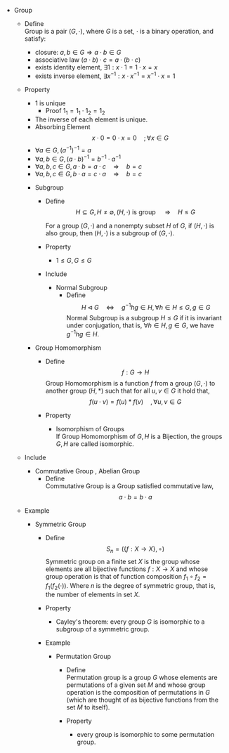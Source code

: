 * Group
  - Define  
    Group is a pair $(G, \cdot)$, where $G$ is a set, $\cdot$ is a binary operation, and satisfy:
    - closure: $a, b \in G \Rightarrow a \cdot b \in G$
    - associative law $(a \cdot b) \cdot c = a \cdot (b \cdot c)$
    - exists identity element, $\exists 1: x \cdot 1 = 1 \cdot x = x$
    - exists inverse element, $\exists x^{-1}: x \cdot x^{-1} = x^{-1} \cdot x = 1$
  
  - Property
    - $1$ is unique
      - Proof
        $1_1 = 1_1 \cdot 1_2 = 1_2$
    - The inverse of each element is unique.
    - Absorbing Element
      $$x \cdot 0 = 0 \cdot x = 0  \quad; \forall x \in G  \tag{absorbing element}$$   
    - $\forall a \in G, (a^{-1})^{-1} = a$
    - $\forall a,b \in G, (a \cdot b)^{-1} = b^{-1} \cdot a^{-1}$
    - $\forall a,b,c \in G, a\cdot b = a \cdot c  \quad\Rightarrow\quad b = c$
    - $\forall a,b,c \in G, b\cdot a = c \cdot a  \quad\Rightarrow\quad b = c$ 

    * Subgroup
      - Define  
        $$H \subseteq G, H \neq \emptyset, (H, \cdot) \text{ is group } \quad\Rightarrow\quad H \le G  \tag{Subgroup}$$  

        For a group $(G, \cdot)$ and a nonempty subset $H$ of $G$, if $(H, \cdot)$ is also group, then $(H, \cdot)$ is a subgroup of $(G, \cdot)$.

      - Property
        - $1 \le G, G \le G$
        
      - Include
        * Normal Subgroup
          - Define
            $$H \lhd G \quad\Leftrightarrow\quad  g^{-1}hg \in H, \forall h \in H \le G, g \in  G \tag{Normal Subgroup}$$ 
            Normal Subgroup is a subgroup $H \le G$ if it is invariant under conjugation, that is, $\forall h \in H, g \in G$, we have $g^{-1}hg \in H$.

    * Group Homomorphism
      - Define
        $$f: G \to H$$
        Group Homomorphism is a function $f$ from a group $(G, \cdot)$ to another group $(H, *)$ such that for all $u, v \in G$ it hold that,
        $$f(u \cdot v) = f(u) * f(v) \quad, \forall u, v \in G$$  

      - Property
        * Isomorphism of Groups  
          If Group Homomorphism of $G, H$ is a Bijection, the groups $G, H$ are called isomorphic.

  - Include
    * Commutative Group , Abelian Group
      - Define   
        Commutative Group is a Group satisfied commutative law,
        $$a \cdot b = b \cdot a$$

  - Example 
    * Symmetric Group
      - Define  
        $$S_n = (\{f: X \to X\}, \circ)$$ 
        Symmetric group on a finite set $X$ is the group whose elements are all bijective functions $f: X \to X$ and whose group operation is that of function composition $f_1 \circ f_2 = f_1(f_2(\cdot))$. Where $n$ is the degree of symmetric group, that is, the number of elements in set $X$.

      - Property
        - Cayley's theorem: every group $G$ is isomorphic to a subgroup of a symmetric group.

      - Example 
        * Permutation Group
          - Define  
            Permutation group is a group $G$ whose elements are permutations of a given set $M$ and whose group operation is the composition of permutations in $G$ (which are thought of as bijective functions from the set $M$ to itself).  

          - Property
            - every group is isomorphic to some permutation group.
